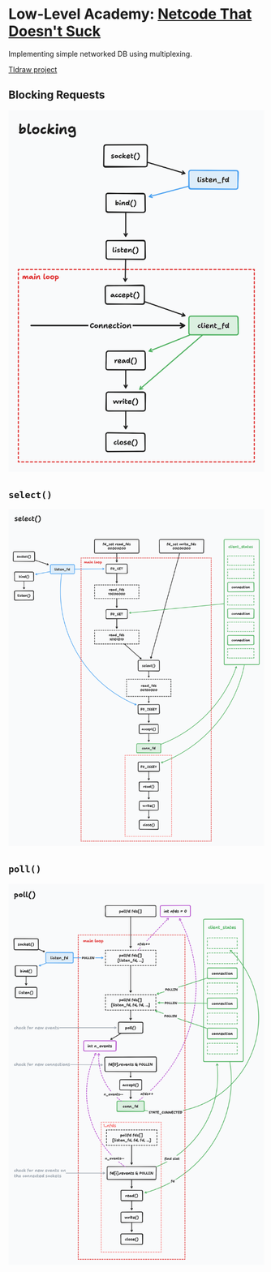 # Low-Level Academy: [Netcode That Doesn't Suck](https://lowlevel.academy/player/2)

Implementing simple networked DB using multiplexing.

[Tldraw project](https://www.tldraw.com/r/51CAWWFyOWjvMcgC_AUAl?d=v2048.-400.3907.2470.page)

## Blocking Requests

![blocking](./blocking.png)

## `select()`

![select](./select.png)

## `poll()`

![poll](./poll.png)

